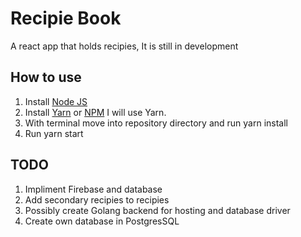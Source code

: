 # Recipie Book

A react app that holds recipies, It is still in development

## How to use

1. Install [Node JS](https://nodejs.org/en/download/)
2. Install [Yarn](https://yarnpkg.com/lang/en/docs/install/) or [NPM](https://www.npmjs.com/get-npm) I will use Yarn.
3. With terminal move into repository directory and run yarn install
4. Run yarn start

## TODO

1. Impliment Firebase and database
2. Add secondary recipies to recipies
3. Possibly create Golang backend for hosting and database driver
4. Create own database in PostgresSQL
